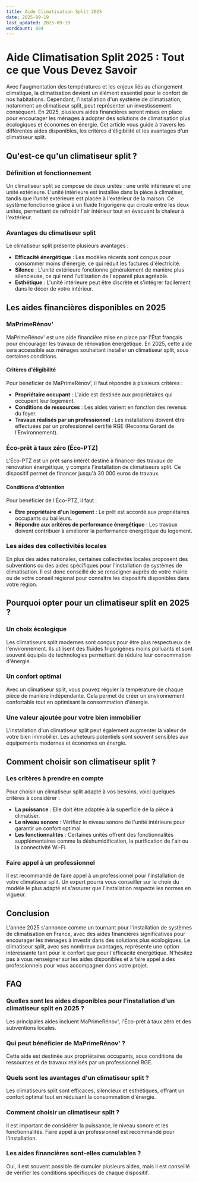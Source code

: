 ```yaml
---
title: Aide Climatisation Split 2025
date: 2025-09-19
last_updated: 2025-09-19
wordcount: 884
---
```


# Aide Climatisation Split 2025 : Tout ce que Vous Devez Savoir

Avec l'augmentation des températures et les enjeux liés au changement climatique, la climatisation devient un élément essentiel pour le confort de nos habitations. Cependant, l'installation d'un système de climatisation, notamment un climatiseur split, peut représenter un investissement conséquent. En 2025, plusieurs aides financières seront mises en place pour encourager les ménages à adopter des solutions de climatisation plus écologiques et économes en énergie. Cet article vous guide à travers les différentes aides disponibles, les critères d'éligibilité et les avantages d'un climatiseur split.

## Qu'est-ce qu'un climatiseur split ?

### Définition et fonctionnement

Un climatiseur split se compose de deux unités : une unité intérieure et une unité extérieure. L'unité intérieure est installée dans la pièce à climatiser, tandis que l'unité extérieure est placée à l'extérieur de la maison. Ce système fonctionne grâce à un fluide frigorigène qui circule entre les deux unités, permettant de refroidir l'air intérieur tout en évacuant la chaleur à l'extérieur.

### Avantages du climatiseur split

Le climatiseur split présente plusieurs avantages :

- **Efficacité énergétique** : Les modèles récents sont conçus pour consommer moins d'énergie, ce qui réduit les factures d'électricité.
- **Silence** : L'unité extérieure fonctionne généralement de manière plus silencieuse, ce qui rend l'utilisation de l'appareil plus agréable.
- **Esthétique** : L'unité intérieure peut être discrète et s'intégrer facilement dans le décor de votre intérieur.

## Les aides financières disponibles en 2025

### MaPrimeRénov'

MaPrimeRénov' est une aide financière mise en place par l'État français pour encourager les travaux de rénovation énergétique. En 2025, cette aide sera accessible aux ménages souhaitant installer un climatiseur split, sous certaines conditions.

#### Critères d'éligibilité

Pour bénéficier de MaPrimeRénov', il faut répondre à plusieurs critères :

- **Propriétaire occupant** : L'aide est destinée aux propriétaires qui occupent leur logement.
- **Conditions de ressources** : Les aides varient en fonction des revenus du foyer.
- **Travaux réalisés par un professionnel** : Les installations doivent être effectuées par un professionnel certifié RGE (Reconnu Garant de l’Environnement).

### Éco-prêt à taux zéro (Éco-PTZ)

L'Éco-PTZ est un prêt sans intérêt destiné à financer des travaux de rénovation énergétique, y compris l'installation de climatiseurs split. Ce dispositif permet de financer jusqu'à 30 000 euros de travaux.

#### Conditions d'obtention

Pour bénéficier de l'Éco-PTZ, il faut :

- **Être propriétaire d'un logement** : Le prêt est accordé aux propriétaires occupants ou bailleurs.
- **Répondre aux critères de performance énergétique** : Les travaux doivent contribuer à améliorer la performance énergétique du logement.

### Les aides des collectivités locales

En plus des aides nationales, certaines collectivités locales proposent des subventions ou des aides spécifiques pour l'installation de systèmes de climatisation. Il est donc conseillé de se renseigner auprès de votre mairie ou de votre conseil régional pour connaître les dispositifs disponibles dans votre région.

## Pourquoi opter pour un climatiseur split en 2025 ?

### Un choix écologique

Les climatiseurs split modernes sont conçus pour être plus respectueux de l'environnement. Ils utilisent des fluides frigorigènes moins polluants et sont souvent équipés de technologies permettant de réduire leur consommation d'énergie.

### Un confort optimal

Avec un climatiseur split, vous pouvez réguler la température de chaque pièce de manière indépendante. Cela permet de créer un environnement confortable tout en optimisant la consommation d'énergie.

### Une valeur ajoutée pour votre bien immobilier

L'installation d'un climatiseur split peut également augmenter la valeur de votre bien immobilier. Les acheteurs potentiels sont souvent sensibles aux équipements modernes et économes en énergie.

## Comment choisir son climatiseur split ?

### Les critères à prendre en compte

Pour choisir un climatiseur split adapté à vos besoins, voici quelques critères à considérer :

- **La puissance** : Elle doit être adaptée à la superficie de la pièce à climatiser.
- **Le niveau sonore** : Vérifiez le niveau sonore de l'unité intérieure pour garantir un confort optimal.
- **Les fonctionnalités** : Certaines unités offrent des fonctionnalités supplémentaires comme la déshumidification, la purification de l'air ou la connectivité Wi-Fi.

### Faire appel à un professionnel

Il est recommandé de faire appel à un professionnel pour l'installation de votre climatiseur split. Un expert pourra vous conseiller sur le choix du modèle le plus adapté et s'assurer que l'installation respecte les normes en vigueur.

## Conclusion

L'année 2025 s'annonce comme un tournant pour l'installation de systèmes de climatisation en France, avec des aides financières significatives pour encourager les ménages à investir dans des solutions plus écologiques. Le climatiseur split, avec ses nombreux avantages, représente une option intéressante tant pour le confort que pour l'efficacité énergétique. N'hésitez pas à vous renseigner sur les aides disponibles et à faire appel à des professionnels pour vous accompagner dans votre projet.

## FAQ

### Quelles sont les aides disponibles pour l'installation d'un climatiseur split en 2025 ?

Les principales aides incluent MaPrimeRénov', l'Éco-prêt à taux zéro et des subventions locales.

### Qui peut bénéficier de MaPrimeRénov' ?

Cette aide est destinée aux propriétaires occupants, sous conditions de ressources et de travaux réalisés par un professionnel RGE.

### Quels sont les avantages d'un climatiseur split ?

Les climatiseurs split sont efficaces, silencieux et esthétiques, offrant un confort optimal tout en réduisant la consommation d'énergie.

### Comment choisir un climatiseur split ?

Il est important de considérer la puissance, le niveau sonore et les fonctionnalités. Faire appel à un professionnel est recommandé pour l'installation.

### Les aides financières sont-elles cumulables ?

Oui, il est souvent possible de cumuler plusieurs aides, mais il est conseillé de vérifier les conditions spécifiques de chaque dispositif.